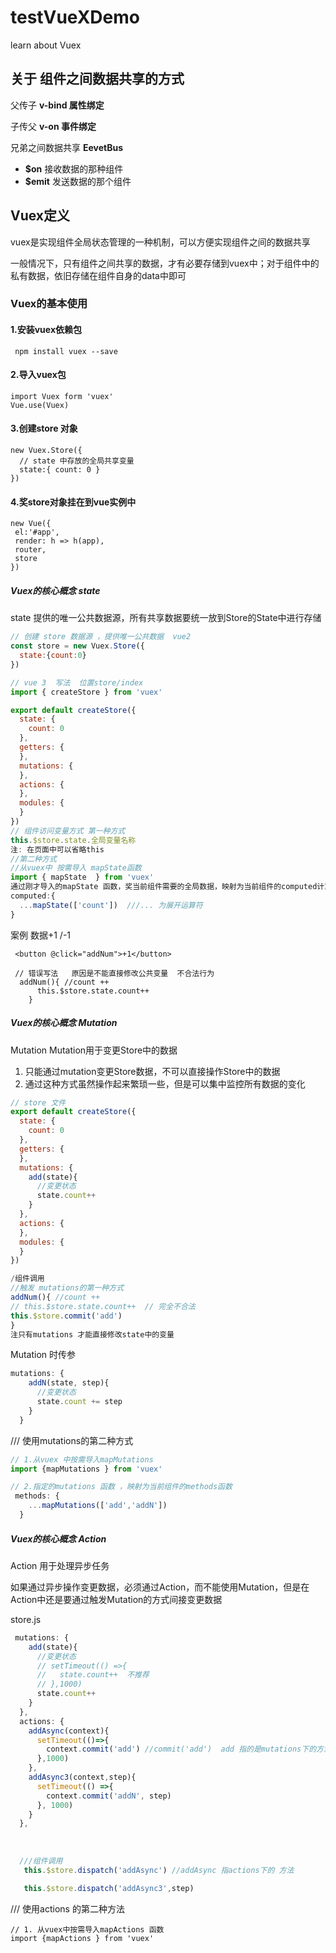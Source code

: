 # testVueXDemo
learn about Vuex 



## 关于 组件之间数据共享的方式

   父传子 **v-bind 属性绑定**

   子传父 **v-on 事件绑定**

  兄弟之间数据共享  **EevetBus**

-  **$on**   接收数据的那种组件
- **$emit**  发送数据的那个组件

## Vuex定义

   vuex是实现组件全局状态管理的一种机制，可以方便实现组件之间的数据共享

一般情况下，只有组件之间共享的数据，才有必要存储到vuex中；对于组件中的私有数据，依旧存储在组件自身的data中即可

###  Vuex的基本使用

#### 1.安装vuex依赖包

```
 npm install vuex --save
```

#### 2.导入vuex包

```
import Vuex form 'vuex'
Vue.use(Vuex)
```

#### 3.创建store 对象

```
new Vuex.Store({
  // state 中存放的全局共享变量
  state:{ count: 0 }
})
```

#### 4.奖store对象挂在到vue实例中

```
new Vue({
 el:'#app',
 render: h => h(app),
 router,
 store
})
```



##### Vuex的核心概念 state

state 提供的唯一公共数据源，所有共享数据要统一放到Store的State中进行存储

```javascript
// 创建 store 数据源 ，提供唯一公共数据  vue2 
const store = new Vuex.Store({
  state:{count:0}
})

// vue 3  写法  位置store/index
import { createStore } from 'vuex'

export default createStore({
  state: {
    count: 0
  },
  getters: {
  },
  mutations: {
  },
  actions: {
  },
  modules: {
  }
})
// 组件访问变量方式 第一种方式
this.$store.state.全局变量名称
注: 在页面中可以省略this
//第二种方式
//从vuex中 按需导入 mapState函数
import { mapState  } from 'vuex'
通过刚才导入的mapState 函数，奖当前组件需要的全局数据，映射为当前组件的computed计算属性
computed:{
  ...mapState(['count'])  ///... 为展开运算符
}
```

案例   数据+1 /-1

```
 <button @click="addNum">+1</button>
 
 // 错误写法   原因是不能直接修改公共变量  不合法行为
  addNum(){ //count ++
      this.$store.state.count++
    }
```
##### Vuex的核心概念 Mutation

Mutation
   Mutation用于变更Store中的数据

1. 只能通过mutation变更Store数据，不可以直接操作Store中的数据
2. 通过这种方式虽然操作起来繁琐一些，但是可以集中监控所有数据的变化

```javascript
// store 文件
export default createStore({
  state: {
    count: 0
  },
  getters: {
  },
  mutations: {
    add(state){
      //变更状态
      state.count++
    }
  },
  actions: {
  },
  modules: {
  }
})

/组件调用
//触发 mutations的第一种方式
addNum(){ //count ++
// this.$store.state.count++  // 完全不合法
this.$store.commit('add') 
}
注只有mutations 才能直接修改state中的变量
```

Mutation 时传参

```javascript
mutations: {
    addN(state, step){
      //变更状态
      state.count += step
    }
  }
```

/// 使用mutations的第二种方式

```javascript
// 1.从vuex 中按需导入mapMutations
import {mapMutations } from 'vuex'

// 2.指定的mutations 函数 ，映射为当前组件的methods函数
 methods: {
    ...mapMutations(['add','addN'])
  }
```

##### Vuex的核心概念 Action

 Action 用于处理异步任务

如果通过异步操作变更数据，必须通过Action，而不能使用Mutation，但是在Action中还是要通过触发Mutation的方式间接变更数据

store.js 

```javascript
 mutations: {
    add(state){
      //变更状态
      // setTimeout(() =>{
      //   state.count++  不推荐
      // },1000)
      state.count++
    }
  },
  actions: {
    addAsync(context){
      setTimeout(()=>{
        context.commit('add') //commit('add')  add 指的是mutations下的方法
      },1000)
    },
    addAsync3(context,step){
      setTimeout(() =>{
        context.commit('addN', step)
      }, 1000)
    }
  },
  
  
 
  ///组件调用
   this.$store.dispatch('addAsync') //addAsync 指actions下的 方法

   this.$store.dispatch('addAsync3',step)
```

/// 使用actions 的第二种方法

```
// 1. 从vuex中按需导入mapActions 函数
import {mapActions } from 'vuex'
```

















